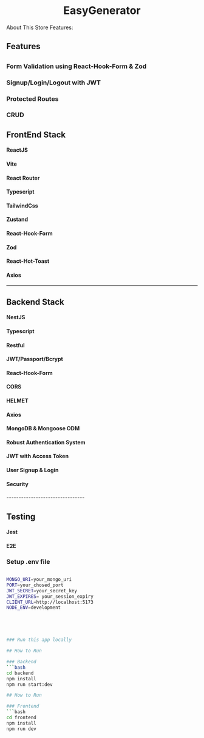 <h1 align="center">EasyGenerator </h1>

About This Store Features:

<h2>Features<h2>
 <h3>Form Validation using React-Hook-Form & Zod</h3>
 <h3>Signup/Login/Logout with JWT</h3>
 <h3>Protected Routes</h3>
 <h3>CRUD</h3>


<h2>FrontEnd Stack</h2>
    <h4> ReactJS </h4>
    <h4> Vite</h4>
    <h4> React Router</h4>
    <h4> Typescript </h4>
    <h4> TailwindCss </h4>
    <h4> Zustand </h4>
    <h4> React-Hook-Form </h4>
    <h4> Zod </h4>
    <h4> React-Hot-Toast </h4>
    <h4> Axios <h4/>

--------------------------
<h2>Backend Stack</h2>
   <h4> NestJS </h4>
   <h4> Typescript </h4>
   <h4> Restful </h4>
   <h4> JWT/Passport/Bcrypt </h4>
   <h4> React-Hook-Form </h4>
   <h4> CORS </h4>
   <h4> HELMET </h4>
   <h4> Axios </h4>
   <h4>MongoDB & Mongoose ODM</h4> 
   <h4>Robust Authentication System</h4>
   <h4>JWT with Access Token</h4>
   <h4>User Signup & Login</h4> 
   <h4>Security</h4>
--------------------------------
<h2>Testing</h2>
  <h4> Jest </h4>
  <h4> E2E </h4>


### Setup .env file

```bash

MONGO_URI=your_mongo_uri
PORT=your_chosed_port
JWT_SECRET=your_secret_key
JWT_EXPIRES= your_session_expiry
CLIENT_URL=http://localhost:5173
NODE_ENV=development





### Run this app locally

## How to Run

### Backend
```bash
cd backend
npm install
npm run start:dev

## How to Run

### Frontend
```bash
cd frontend
npm install
npm run dev
```
